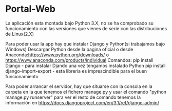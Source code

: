 # Portal-Web

La aplicación esta montada bajo Python 3.X, no se ha comprobado su funcionamiento con las versiones que vienes de serie con las distribuciones de Linux(2.X)


Para poder usar la app hay que instalar Django y Python(si trabajamos bajo Windows)
Descargar Python desde la pagina oficial o desde Anaconda:https://www.python.org/downloads/ o https://www.anaconda.com/products/individual
Comandos: pip install Django - para instalar Djando una vez tengamos instalado Python
pip install django-import-export - esta librería es imprescindible para el buen funcionamiento

Para poder arrancar el servidor, hay que situarse con la consola en la carpeta en la que tenemos el fichero manage.py y usar el comando "python manage.py runserver" para ver el resto de comando tenemos la información en https://docs.djangoproject.com/en/3.1/ref/django-admin/


